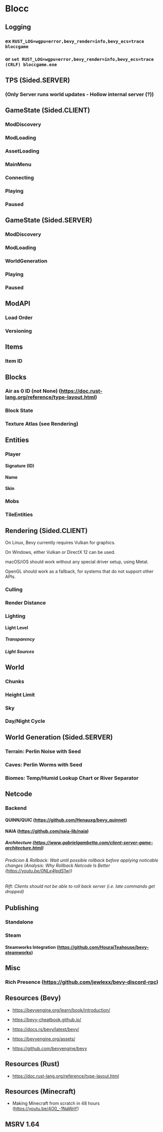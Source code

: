 # Blocc

## Logging

### ex `RUST_LOG=wgpu=error,bevy_render=info,bevy_ecs=trace bloccgame`
### or `set RUST_LOG=wgpu=error,bevy_render=info,bevy_ecs=trace (CRLF) bloccgame.exe`

### 

## TPS (Sided.SERVER)

### (Only Server runs world updates - Hollow internal server (?))

## GameState (Sided.CLIENT)

### ModDiscovery

### ModLoading

### AssetLoading

### MainMenu

### Connecting

### Playing

### Paused

## GameState (Sided.SERVER)

### ModDiscovery

### ModLoading

### WorldGeneration

### Playing

### Paused

## ModAPI

### Load Order

### Versioning

## Items

### Item ID

## Blocks

### Air as 0 ID (not None) (https://doc.rust-lang.org/reference/type-layout.html)

### Block State

### Texture Atlas (see Rendering)

## Entities

### Player

#### Signature (ID)

#### Name

#### Skin

### Mobs

### TileEntities

## Rendering (Sided.CLIENT)

On Linux, Bevy currently requires Vulkan for graphics.

On Windows, either Vulkan or DirectX 12 can be used.

macOS/iOS should work without any special driver setup, using Metal.

OpenGL should work as a fallback, for systems that do not support other APIs.

### Culling

### Render Distance

###  Lighting

#### Light Level

##### Transparency

##### Light Sources

## World

### Chunks

### Height Limit

### Sky

### Day/Night Cycle

## World Generation (Sided.SERVER)

### Terrain: Perlin Noise with Seed

### Caves: Perlin Worms with Seed

### Biomes: Temp/Humid Lookup Chart or River Separator

## Netcode

### Backend

#### QUINN/QUIC (https://github.com/Henauxg/bevy_quinnet)

#### NAIA (https://github.com/naia-lib/naia)

##### Architecture (https://www.gabrielgambetta.com/client-server-game-architecture.html)

###### Predicion & Rollback: Wait until possible rollback before applying noticable changes (Analysis: Why Rollback Netcode Is Better (https://youtu.be/0NLe4IpdS1w))

###### Rift: Clients should not be able to roll back server (i.e. late commands get dropped)

## Publishing

### Standalone

### Steam

#### Steamworks Integration (https://github.com/HouraiTeahouse/bevy-steamworks)

## Misc

### Rich Presence (https://github.com/jewlexx/bevy-discord-rpc)

## Resources (Bevy)

- https://bevyengine.org/learn/book/introduction/

- https://bevy-cheatbook.github.io/

- https://docs.rs/bevy/latest/bevy/

- https://bevyengine.org/assets/

- https://github.com/bevyengine/bevy

## Resources (Rust)

- https://doc.rust-lang.org/reference/type-layout.html

## Resources (Minecraft)

- Making Minecraft from scratch in 48 hours (https://youtu.be/4O0_-1NaWnY)

## MSRV 1.64